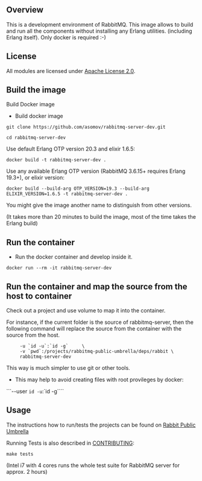 ## Overview

This is a development environment of RabbitMQ.
This image allows to build and run all the components without installing any Erlang utilities.
(including Erlang itself). Only docker is required :-)

## License

All modules are licensed under [Apache License 2.0](http://www.apache.org/licenses/LICENSE-2.0.txt).

## Build the image

Build Docker image

* Build docker image

```git clone https://github.com/asomov/rabbitmq-server-dev.git```

```cd rabbitmq-server-dev```

Use default Erlang OTP version 20.3 and elixir 1.6.5:

```docker build -t rabbitmq-server-dev .```

Use any available Erlang OTP version (RabbitMQ 3.6.15+ requires Erlang 19.3+), or elixir version:

```docker build --build-arg OTP_VERSION=19.3 --build-arg ELIXIR_VERSION=1.6.5 -t rabbitmq-server-dev .```

You might give the image another name to distinguish from other versions.

(It takes more than 20 minutes to build the image, most of the time takes the Erlang build)

## Run the container

* Run the docker container and develop inside it. 

```docker run --rm -it rabbitmq-server-dev```


## Run the container and map the source from the host to container

Check out a project and use volume to map it into the container.

For instance, if the current folder is the source of rabbitmq-server, then the
following command will replace the source from the container with the source from the host. 

```docker run --rm -it      \
     -u `id -u`:`id -g`     \
     -v `pwd`:/projects/rabbitmq-public-umbrella/deps/rabbit \
     rabbitmq-server-dev
```
This way is much simpler to use git or other tools.

* This may help to avoid creating files with root provileges by docker:

```--user `id -u`:`id -g````

## Usage

The instructions how to run/tests the projects can be found on [Rabbit Public Umbrella](https://github.com/rabbitmq/rabbitmq-public-umbrella)

Running Tests is also described in [CONTRIBUTING](https://github.com/rabbitmq/rabbitmq-server/blob/master/CONTRIBUTING.md#running-tests):

```make tests```

(Intel i7 with 4 cores runs the whole test suite for RabbitMQ server for approx. 2 hours)




